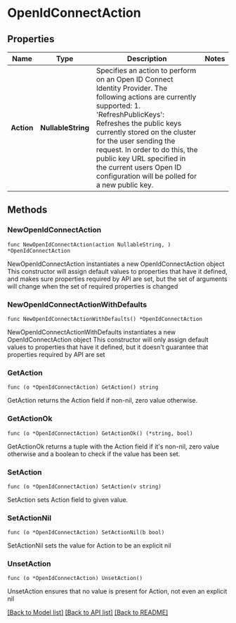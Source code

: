 # OpenIdConnectAction

## Properties

Name | Type | Description | Notes
------------ | ------------- | ------------- | -------------
**Action** | **NullableString** | Specifies an action to perform on an Open ID Connect Identity Provider. The following actions are currently supported: 1. &#39;RefreshPublicKeys&#39;: Refreshes the public keys currently stored on the cluster for the user sending the request. In order to do this, the public key URL specified in the current users Open ID configuration will be polled for a new public key. | 

## Methods

### NewOpenIdConnectAction

`func NewOpenIdConnectAction(action NullableString, ) *OpenIdConnectAction`

NewOpenIdConnectAction instantiates a new OpenIdConnectAction object
This constructor will assign default values to properties that have it defined,
and makes sure properties required by API are set, but the set of arguments
will change when the set of required properties is changed

### NewOpenIdConnectActionWithDefaults

`func NewOpenIdConnectActionWithDefaults() *OpenIdConnectAction`

NewOpenIdConnectActionWithDefaults instantiates a new OpenIdConnectAction object
This constructor will only assign default values to properties that have it defined,
but it doesn't guarantee that properties required by API are set

### GetAction

`func (o *OpenIdConnectAction) GetAction() string`

GetAction returns the Action field if non-nil, zero value otherwise.

### GetActionOk

`func (o *OpenIdConnectAction) GetActionOk() (*string, bool)`

GetActionOk returns a tuple with the Action field if it's non-nil, zero value otherwise
and a boolean to check if the value has been set.

### SetAction

`func (o *OpenIdConnectAction) SetAction(v string)`

SetAction sets Action field to given value.


### SetActionNil

`func (o *OpenIdConnectAction) SetActionNil(b bool)`

 SetActionNil sets the value for Action to be an explicit nil

### UnsetAction
`func (o *OpenIdConnectAction) UnsetAction()`

UnsetAction ensures that no value is present for Action, not even an explicit nil

[[Back to Model list]](../README.md#documentation-for-models) [[Back to API list]](../README.md#documentation-for-api-endpoints) [[Back to README]](../README.md)


